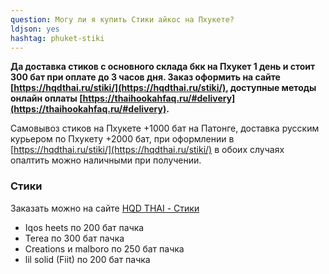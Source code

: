 ```yaml
---
question: Могу ли я купить Cтики айкос на Пхукете?
ldjson: yes 
hashtag: phuket-stiki
---
```


**Да доставка стиков  с основного склада бкк на Пхукет 1 день и стоит 300 бат при оплате до 3 часов дня. Заказ оформить на сайте [https://hqdthai.ru/stiki/](https://hqdthai.ru/stiki/), доступные методы онлайн оплаты [https://thaihookahfaq.ru/#delivery](https://thaihookahfaq.ru/#delivery).**


Самовывоз стиков на Пхукете +1000 бат на Патонге, доставка русским курьером по Пхукету +2000 бат, при оформлении в  [https://hqdthai.ru/stiki/](https://hqdthai.ru/stiki/) в обоих случаях опалтить можно наличными при получении. 

### Стики 

Заказать можно на сайте [HQD THAI - Стики](https://hqdthai.ru/stiki/iqosstiki/)


* Iqos heets по 200 бат пачка 
* Terea по 300 бат пачка
* Creations и malboro по 250 бат пачка
* lil solid (Fiit) по 200 бат пачка 



